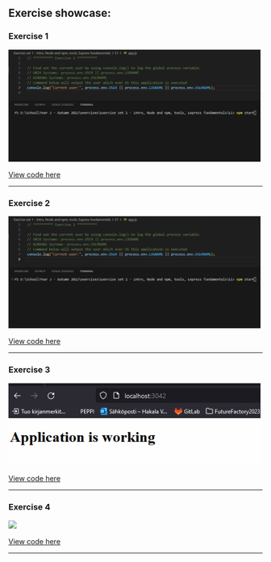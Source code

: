 
## Exercise showcase:

### Exercise 1  

<img src='./images/E1.gif' style="width:500px" />

[View code here](./E1/)

---

### Exercise 2  

<img src='./images/E2.gif' style="width:500px" />

[View code here](./E2/)

---

### Exercise 3  

<img src='./images/E3.gif' style="width:500px" />

[View code here](./E3/)

---

### Exercise 4  

<img src='./images/E4.gif' style="width:500px" />

[View code here](./E4/)

---

